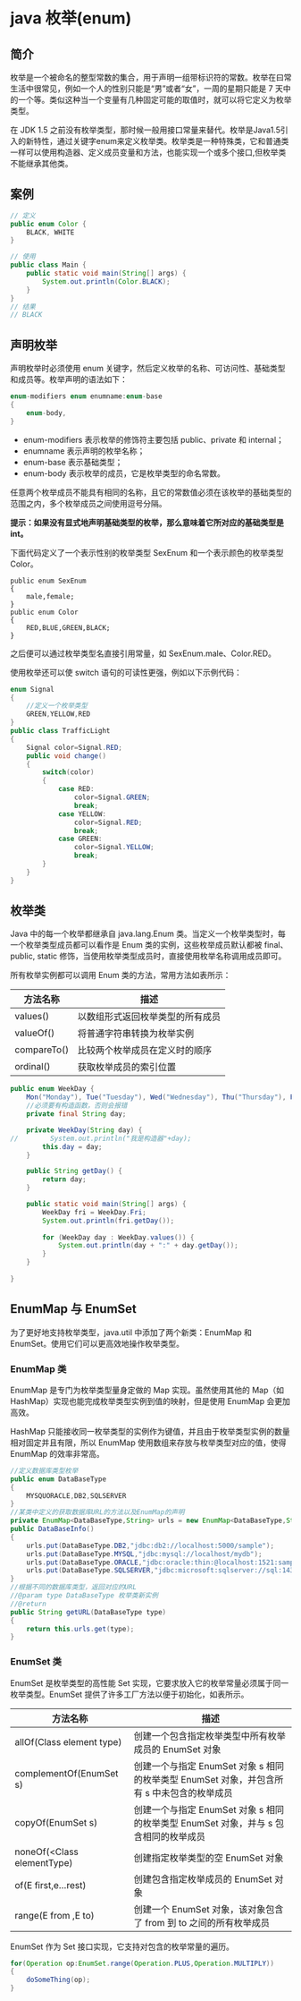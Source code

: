 # java 枚举(enum) 

## 简介

枚举是一个被命名的整型常数的集合，用于声明一组带标识符的常数。枚举在曰常生活中很常见，例如一个人的性别只能是“男”或者“女”，一周的星期只能是 7 天中的一个等。类似这种当一个变量有几种固定可能的取值时，就可以将它定义为枚举类型。

在 JDK 1.5 之前没有枚举类型，那时候一般用接口常量来替代。枚举是Java1.5引入的新特性，通过关键字enum来定义枚举类。枚举类是一种特殊类，它和普通类一样可以使用构造器、定义成员变量和方法，也能实现一个或多个接口,但枚举类不能继承其他类。

## 案例

```java
// 定义
public enum Color {
    BLACK, WHITE
}

// 使用
public class Main {
    public static void main(String[] args) {
        System.out.println(Color.BLACK);
    }
}
// 结果
// BLACK
```



## 声明枚举

声明枚举时必须使用 enum 关键字，然后定义枚举的名称、可访问性、基础类型和成员等。枚举声明的语法如下：

```java
enum-modifiers enum enumname:enum-base
{
    enum-body,
}
```

- enum-modifiers 表示枚举的修饰符主要包括 public、private 和 internal；
- enumname 表示声明的枚举名称；
- enum-base 表示基础类型；
- enum-body 表示枚举的成员，它是枚举类型的命名常数。

任意两个枚举成员不能具有相同的名称，且它的常数值必须在该枚举的基础类型的范围之内，多个枚举成员之间使用逗号分隔。

**提示：如果没有显式地声明基础类型的枚举，那么意味着它所对应的基础类型是 int。**



下面代码定义了一个表示性别的枚举类型 SexEnum 和一个表示颜色的枚举类型 Color。

```
public enum SexEnum
{
    male,female;
}
public enum Color
{
    RED,BLUE,GREEN,BLACK;
}
```

之后便可以通过枚举类型名直接引用常量，如 SexEnum.male、Color.RED。

使用枚举还可以使 switch 语句的可读性更强，例如以下示例代码：

```java
enum Signal
{
    //定义一个枚举类型
    GREEN,YELLOW,RED
}
public class TrafficLight
{
    Signal color=Signal.RED;
    public void change()
    {
        switch(color)
        {
            case RED:
                color=Signal.GREEN;
                break;
            case YELLOW:
                color=Signal.RED;
                break;
            case GREEN:
                color=Signal.YELLOW;
                break;
        }
    }
}
```



## 枚举类

Java 中的每一个枚举都继承自 java.lang.Enum 类。当定义一个枚举类型时，每一个枚举类型成员都可以看作是 Enum 类的实例，这些枚举成员默认都被 final、public, static 修饰，当使用枚举类型成员时，直接使用枚举名称调用成员即可。

所有枚举实例都可以调用 Enum 类的方法，常用方法如表所示：

| 方法名称    | 描述                             |
| ----------- | -------------------------------- |
| values()    | 以数组形式返回枚举类型的所有成员 |
| valueOf()   | 将普通字符串转换为枚举实例       |
| compareTo() | 比较两个枚举成员在定义时的顺序   |
| ordinal()   | 获取枚举成员的索引位置           |

```java
public enum WeekDay {
    Mon("Monday"), Tue("Tuesday"), Wed("Wednesday"), Thu("Thursday"), Fri("Friday"), Sat("Saturday"), Sun("Sunday");
    //必须要有构造函数，否则会报错
    private final String day;

    private WeekDay(String day) {
//        System.out.println("我是构造器"+day);
        this.day = day;
    }

    public String getDay() {
        return day;
    }

    public static void main(String[] args) {
        WeekDay fri = WeekDay.Fri;
        System.out.println(fri.getDay());
        
        for (WeekDay day : WeekDay.values()) {
            System.out.println(day + ":" + day.getDay());
        }
    }
    
}
```



## EnumMap 与 EnumSet

为了更好地支持枚举类型，java.util 中添加了两个新类：EnumMap 和 EnumSet。使用它们可以更高效地操作枚举类型。

### EnumMap 类

EnumMap 是专门为枚举类型量身定做的 Map 实现。虽然使用其他的 Map（如 HashMap）实现也能完成枚举类型实例到值的映射，但是使用 EnumMap 会更加高效。

HashMap 只能接收同一枚举类型的实例作为键值，并且由于枚举类型实例的数量相对固定并且有限，所以 EnumMap 使用数组来存放与枚举类型对应的值，使得 EnumMap 的效率非常高。

```java
//定义数据库类型枚举
public enum DataBaseType
{
    MYSQUORACLE,DB2,SQLSERVER
}
//某类中定义的获取数据库URL的方法以及EnumMap的声明
private EnumMap<DataBaseType,String> urls = new EnumMap<DataBaseType,String>(DataBaseType.class);
public DataBaseInfo()
{
    urls.put(DataBaseType.DB2,"jdbc:db2://localhost:5000/sample");
    urls.put(DataBaseType.MYSQL,"jdbc:mysql://localhost/mydb");
    urls.put(DataBaseType.ORACLE,"jdbc:oracle:thin:@localhost:1521:sample");
    urls.put(DataBaseType.SQLSERVER,"jdbc:microsoft:sqlserver://sql:1433;Database=mydb");
}
//根据不同的数据库类型，返回对应的URL
//@param type DataBaseType 枚举类新实例
//@return
public String getURL(DataBaseType type)
{
    return this.urls.get(type);
}
```

### EnumSet 类

EnumSet 是枚举类型的高性能 Set 实现，它要求放入它的枚举常量必须属于同一枚举类型。EnumSet 提供了许多工厂方法以便于初始化，如表所示。

| 方法名称                   | 描述                                                         |
| -------------------------- | ------------------------------------------------------------ |
| allOf(Class element type)  | 创建一个包含指定枚举类型中所有枚举成员的 EnumSet 对象        |
| complementOf(EnumSet s)    | 创建一个与指定 EnumSet 对象 s 相同的枚举类型 EnumSet 对象，并包含所有 s 中未包含的枚举成员 |
| copyOf(EnumSet s)          | 创建一个与指定 EnumSet 对象 s 相同的枚举类型 EnumSet 对象，并与 s 包含相同的枚举成员 |
| noneOf(<Class elementType) | 创建指定枚举类型的空 EnumSet 对象                            |
| of(E first,e…rest)         | 创建包含指定枚举成员的 EnumSet 对象                          |
| range(E from ,E to)        | 创建一个 EnumSet 对象，该对象包含了 from 到 to 之间的所有枚举成员 |

EnumSet 作为 Set 接口实现，它支持对包含的枚举常量的遍历。

```java
for(Operation op:EnumSet.range(Operation.PLUS,Operation.MULTIPLY))
{
    doSomeThing(op);
}
```





